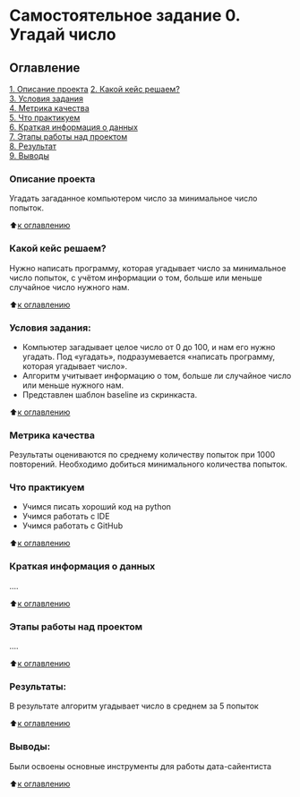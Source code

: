 # Самостоятельное задание 0. Угадай число

## Оглавление  
[1. Описание проекта](https://github.com/KerbisIffin/DataScience/tree/main/HomeTask_00/README.md#Описание-проекта)
[2. Какой кейс решаем?](https://github.com/KerbisIffin/DataScience/tree/main/HomeTask_00/README.md#Какой-кейс-решаем)  
[3. Условия задания](https://github.com/KerbisIffin/DataScience/tree/main/HomeTask_00/README.md#Условия-задания)  
[4. Метрика качества](https://github.com/KerbisIffin/DataScience/tree/main/HomeTask_00/README.md#Метрика-качества)  
[5. Что практикуем](https://github.com/KerbisIffin/DataScience/tree/main/HomeTask_00/README.md#Что-практикуем)  
[6. Краткая информация о данных](https://github.com/KerbisIffin/DataScience/tree/main/HomeTask_00/README.md#Краткая-информация-о-данных)  
[7. Этапы работы над проектом](https://github.com/KerbisIffin/DataScience/tree/main/HomeTask_00/README.md#Этапы-работы-над-проектом)  
[8. Результат](https://github.com/KerbisIffin/DataScience/tree/main/HomeTask_00/README.md#Результат)    
[9. Выводы](https://github.com/KerbisIffin/DataScience/tree/main/HomeTask_00/README.md#Выводы) 

### Описание проекта    
Угадать загаданное компьютером число за минимальное число попыток.

:arrow_up:[к оглавлению](https://github.com/KerbisIffin/DataScience/tree/main/HomeTask_00/README.md#Оглавление)


### Какой кейс решаем?    
Нужно написать программу, которая угадывает число за минимальное число попыток, с учётом информации о том, больше или меньше случайное число нужного нам.

:arrow_up:[к оглавлению](https://github.com/KerbisIffin/DataScience/tree/main/HomeTask_00/README.md#Оглавление)

### Условия задания:  
- Компьютер загадывает целое число от 0 до 100, и нам его нужно угадать. Под «угадать», подразумевается «написать программу, которая угадывает число».
- Алгоритм учитывает информацию о том, больше ли случайное число или меньше нужного нам.
- Представлен шаблон baseline из скринкаста.

:arrow_up:[к оглавлению](https://github.com/KerbisIffin/DataScience/tree/main/HomeTask_00/README.md#Оглавление)

### Метрика качества     
Результаты оцениваются по среднему количеству попыток при 1000 повторений. Необходимо добиться минимального количества попыток.

### Что практикуем     
- Учимся писать хороший код на python
- Учимся работать с IDE
- Учимся работать с GitHub

:arrow_up:[к оглавлению](https://github.com/KerbisIffin/DataScience/tree/main/HomeTask_00/README.md#Оглавление)

### Краткая информация о данных
....
  
:arrow_up:[к оглавлению](https://github.com/KerbisIffin/DataScience/tree/main/HomeTask_00/README.md#Оглавление)


### Этапы работы над проектом  
....

:arrow_up:[к оглавлению](https://github.com/KerbisIffin/DataScience/tree/main/HomeTask_00/README.md#Оглавление)


### Результаты:  
В результате алгоритм угадывает число в среднем за 5 попыток 

:arrow_up:[к оглавлению](https://github.com/KerbisIffin/DataScience/tree/main/HomeTask_00/README.md#Оглавление)


### Выводы:  
Были освоены основные инструменты для работы дата-сайентиста

:arrow_up:[к оглавлению](https://github.com/KerbisIffin/DataScience/tree/main/HomeTask_00/README.md#Оглавление)
